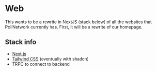 # Web

This wants to be a rewrite in NextJS (stack below) of all the websites that PoliNetwork currently has.
First, it will be a rewrite of our homepage.

## Stack info

- [Next.js](https://nextjs.org)
- [Tailwind CSS](https://tailwindcss.com) (eventually with shadcn)
- TRPC to connect to backend
